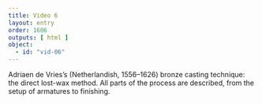 ```yaml
---
title: Video 6
layout: entry
order: 1606
outputs: [ html ]
object:
  - id: "vid-06"
---
```


Adriaen de Vries’s (Netherlandish, 1556–1626) bronze casting technique: the direct lost-wax method. All parts of the process are described, from the setup of armatures to finishing.
